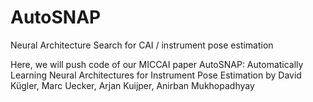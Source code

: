# AutoSNAP
Neural Architecture Search for CAI / instrument pose estimation

Here, we will push code of our MICCAI paper
AutoSNAP: Automatically Learning Neural Architectures for Instrument Pose Estimation
by
David Kügler, Marc Uecker, Arjan Kuijper, Anirban Mukhopadhyay
